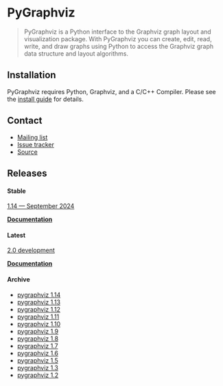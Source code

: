 # PyGraphviz

> PyGraphviz is a Python interface to the Graphviz graph layout
> and visualization package. With PyGraphviz you can create, edit,
> read, write, and draw graphs using Python to access the Graphviz
> graph data structure and layout algorithms.

## Installation

PyGraphviz requires Python, Graphviz, and a C/C++ Compiler.
Please see the [install guide](https://pygraphviz.github.io/documentation/stable/install.html) for details.


## Contact

- [Mailing list](http://groups.google.com/group/pygraphviz-discuss/)
- [Issue tracker](https://github.com/pygraphviz/pygraphviz/issues)
- [Source](https://github.com/pygraphviz/pygraphviz)

## Releases

#### Stable

[1.14 — September 2024](http://pypi.python.org/pypi/pygraphviz)

[**Documentation**](https://pygraphviz.github.io/documentation/stable/)

#### Latest

[2.0 development](https://github.com/networkx/networkx)

[**Documentation**](https://pygraphviz.github.io/documentation/latest/)

#### Archive

- [pygraphviz 1.14](https://pygraphviz.github.io/documentation/pygraphviz-1.14)
- [pygraphviz 1.13](https://pygraphviz.github.io/documentation/pygraphviz-1.13)
- [pygraphviz 1.12](https://pygraphviz.github.io/documentation/pygraphviz-1.12)
- [pygraphviz 1.11](https://pygraphviz.github.io/documentation/pygraphviz-1.11)
- [pygraphviz 1.10](https://pygraphviz.github.io/documentation/pygraphviz-1.10)
- [pygraphviz 1.9](https://pygraphviz.github.io/documentation/pygraphviz-1.9)
- [pygraphviz 1.8](https://pygraphviz.github.io/documentation/pygraphviz-1.8)
- [pygraphviz 1.7](https://pygraphviz.github.io/documentation/pygraphviz-1.7)
- [pygraphviz 1.6](https://pygraphviz.github.io/documentation/pygraphviz-1.6)
- [pygraphviz 1.5](https://pygraphviz.github.io/documentation/pygraphviz-1.5)
- [pygraphviz 1.3](https://pygraphviz.github.io/documentation/pygraphviz-1.3)
- [pygraphviz 1.2](https://pygraphviz.github.io/documentation/pygraphviz-1.2)